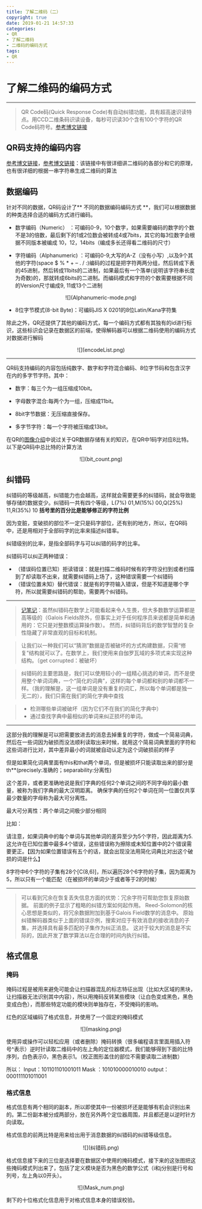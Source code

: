 ```yaml
---
title: 了解二维码（二）
copyright: true
date: 2019-01-21 14:57:33
categories:
- QR
- 了解二维码
- 二维码的编码方式
tags:
- QR
---
```

# 了解二维码的编码方式
***
> QR Code码(Quick Response Code)有自动纠错功能，具有超高速识读特点。用CCD二维条码识读设备，每秒可识读30个含有100个字符的QR Code码符号。[参考博文链接](http://www.labelmx.com/tech/CodeKown/Code/201207/4637.html)

<!--more-->

## QR码支持的编码内容
[参考博文链接](https://blog.csdn.net/dekko/article/details/6121899 "虽然该博客的图看不到，只有这段话值得看一看")，[参考博文链接](https://www.cnblogs.com/magicsoar/p/4483032.html)：该链接中有很详细讲二维码的各部分和它的原理，也有很详细的根据一串字符串生成二维码的算法

## 数据编码

针对不同的数据，QR码设计了** 不同的数据编码编码方式 **，我们可以根据数据的种类选择合适的编码方式进行编码。

* 数字编码（Numeric）        ：可编码0-9，10个数字，如果需要编码的数字的个数不是3的倍数，最后剩下的1或2位数会被转成4或7bits，其它的每3位数字会根据不同版本被编成 10，12，14bits（编成多长还得看二维码的尺寸）
 
* 字符编码（Alphanumeric) ：可编码0-9,大写的A-Z（没有小写）,以及9个其他的字符(space $ % * + – . / :)编码的过程是把字符两两分组，然后转成下表的45进制，然后转成11bits的二进制，如果最后有一个落单(说明该字符串长度为奇数)的，那就转成6bits的二进制。而编码模式和字符的个数需要根据不同的Version尺寸编成9, 11或13个二进制
<center>![](Alphanumeric-mode.png)</center>

* 8位字节模式(8-bit Byte)：可编码JIS X 0201的8位Latin/Kana字符集

除此之外，QR还提供了其他的编码方式，每一个编码方式都有其独有的id进行标识，这些标识会记录在数据区的前端，使得解码器可以根据二维码使用的编码方式对数据进行解码

<center>![](encodeList.png)</center>

---

QR码支持编码的内容包括纯数字、数字和字符混合编码、8位字节码和包含汉字在内的多字节字符。其中：

+ 数字：每三个为一组压缩成10bit。

+ 字母数字混合:每两个为一组，压缩成11bit。                                  

+ 8bit字节数据：无压缩直接保存。

+ 多字节字符：每一个字符被压缩成13bit。

在QR的[图像介绍](https://aimasa.github.io/2019/01/21/QR-infor/)中说过关于QR数据存储有关的知识，在QR中1码字对应8比特。
以下是QR码中总比特的计算方法
<center>![](bit_count.png)</center>


## 纠错码

纠错码的等级越高，纠错能力也会越高，这样就会需要更多的纠错码，就会导致能够存储的数据变少。纠错码一共有四个等级，L(7%) 01,M(15%) 00,Q(25%) 11,R(35%) 10  **括号里的百分比是能够修正的字符比例**

因为变脏，变破损的部位不一定只是码字部位，还有别的地方，所以，在QR码中，还是用相对于全部码字的比率来描述纠错率。

纠错级别的比率，是指全部码字与可以纠错的码字的比率。 

纠错码可以纠正两种错误：

+ （错误码位置已知）拒读错误：就是扫描二维码时候有的字符没扫到或者扫描到了却读取不出来，就需要纠错码上场了，这种错误需要一个纠错码
+ （错误位置未知）替代错误：就是有的字符输入错误，但是不知道是哪个字符，所以就需要纠错码的帮助，需要两个纠错码。

---
> [记笔记](https://en.wikiversity.org/wiki/Reed%E2%80%93Solomon_codes_for_coders)：虽然纠错码在数学上可能看起来令人生畏，但大多数数学运算都是高等级的（Galois Fields除外，但事实上对于任何程序员来说都是简单和通用的：它只是对整数模运算操作数）。 然而，纠错码背后的数学智慧的复杂性隐藏了非常直观的目标和机制。

> 让我们以一种我们可以“猜测”数据是否被破坏的方式构建数据，只需“修复”结构就可以了。在数学上，我们使用来自伽罗瓦域的多项式来实现这种结构。（get corrupted：被破坏）

> 纠错码的主要思路是，我们可以使用较小的一组精心挑选的单词，而不是使用整个单词词典，一个“简化的词典”，这样的每个单词都和别的单词都不一样。（我的理解是，这一组单词是没有重复的词汇，所以每个单词都是独一无二的），我们只需在我们的简化字典中查找

> + 检测哪些单词被破坏（因为它们不在我们的简化字典中）
> + 通过查找字典中最相似的单词来纠正损坏的单词。

---

这部分我的理解是可以把需要放进去的消息去掉重复的字符，做成一个简易词典，然后在一些词因为破损而没法顺利读取出来时候，就用这个简易词典里面的字符和这些词进行比对，其中差异最小的词就被自动认定为这个词破损前的样子

但是如果简化词典里面有this和that两个单词，但是被损坏只能读取出来的部分是th**(precisely:准确的；separability:分离性)

这个差异，或者更准确地说是我们字典的任何2个单词之间的不同字母的最小数量，被称为我们字典的最大汉明距离。 确保字典的任何2个单词在同一位置仅共享最少数量的字母称为最大可分离性。

最大可分离性：两个单词之间极少部分相同

比如：

请注意，如果词典中的每个单词与其他单词的差异至少为5个字符，因此距离为5.这允许在已知位置中最多4个错误，这些错误称为擦除或未知位置中的2个错误需要更正。【因为如果位置错误有五个的话，就会出现没法用简化词典比对出这个破损的词是什么】

8字符中6个字符的子集有28个[C(8,6)]，所以遍历28个6字符的子集，因为距离为5，所以只有一个能匹配（在被损坏的单词少于或者等于2的时候）

---
> 可以看到冗余在恢复丢失信息方面的优势：冗余字符可帮助您恢复原始数据。 前面的例子显示了粗略的纠错方案如何起作用。 Reed-Solomon的核心思想是类似的，将冗余数据附加到基于Galois Field数学的消息中。 原始纠错解码器类似于上面的错误示例，搜索对应于有效消息的接收消息的子集，并选择具有最多匹配的子集作为纠正消息。 这对于较大的消息是不实际的，因此开发了数学算法以在合理的时间内执行纠错。

## 格式信息

### 掩码

掩码过程是被用来避免可能会让扫描器混乱的标志特征出现（比如大区域的黑块，让扫描器无法识别其中内容），所以用掩码反转某些模块（让白色变成黑色，黑色变成白色），而那些特定功能的模块则单独存在，不受掩码的影响。

红色的区域编码了格式信息，并使用了一个固定的掩码模式

<center>![](masking.png)</center>

使用异或操作可以轻松应用（或者删除）掩码转换（很多编程语言里面用插入符
号^表示）逆时针读取二维码中的左上角的定位器模式，我们能够得到下面的比特序列，白色表示0，黑色表示1。（校正图形盖住的部位不需要读取二进制数）

所以：
Input：101101101001011
Mask ：101010000010010
output：000111101011001

### 格式信息

格式信息有两个相同的副本，所以即使其中一份被损坏还是能够有机会识别出来的。第二份副本被分成两部分，放在另外两个定位器周围，并且都还是以逆时针方向读取。

格式信息的前两比特是用来给出用于消息数据的纠错码的纠错等级信息。

<center>![](纠错码.png)</center>

格式信息接下来的三位是选择要在数据区中使用的掩码模式，接下来的这张图把这些掩码模式列出来了，包括了定义模块是否为黑色的数学公式（i和j分别是行号和列号，左上角以0开头）。
<center>![](Mask_num.png)</center>

剩下的十位格式化信息用于对格式信息本身的错误校验。